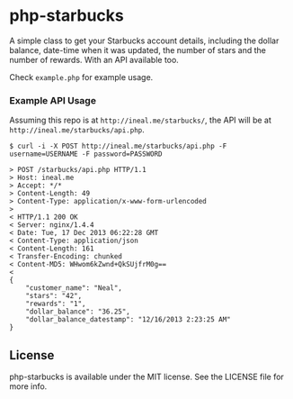 # php-starbucks

A simple class to get your Starbucks account details, including the dollar balance, date-time when it was updated, the number of stars and the number of rewards. With an API available too.

Check `example.php` for example usage.

### Example API Usage

Assuming this repo is at `http://ineal.me/starbucks/`, the API will be at `http://ineal.me/starbucks/api.php`.

	$ curl -i -X POST http://ineal.me/starbucks/api.php -F username=USERNAME -F password=PASSWORD

	> POST /starbucks/api.php HTTP/1.1
	> Host: ineal.me
	> Accept: */*
	> Content-Length: 49
	> Content-Type: application/x-www-form-urlencoded
	>
	< HTTP/1.1 200 OK
	< Server: nginx/1.4.4
	< Date: Tue, 17 Dec 2013 06:22:28 GMT
	< Content-Type: application/json
	< Content-Length: 161
	< Transfer-Encoding: chunked
	< Content-MD5: WHwom6kZwnd+QkSUjfrM0g==
	<
	{
	    "customer_name": "Neal",
	    "stars": "42",
	    "rewards": "1",
	    "dollar_balance": "36.25",
	    "dollar_balance_datestamp": "12/16/2013 2:23:25 AM"
	}

## License

php-starbucks is available under the MIT license. See the LICENSE file for more info.
